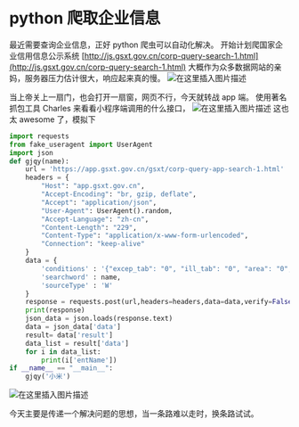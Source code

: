 ﻿# python 爬取企业信息

最近需要查询企业信息，正好 python 爬虫可以自动化解决。
开始计划爬国家企业信用信息公示系统
[http://js.gsxt.gov.cn/corp-query-search-1.html](http://js.gsxt.gov.cn/corp-query-search-1.html)
大概作为众多数据网站的亲妈，服务器压力估计很大，响应起来真的慢。
![在这里插入图片描述](https://img-blog.csdnimg.cn/20190924000445582.png?x-oss-process=image/watermark,type_ZmFuZ3poZW5naGVpdGk,shadow_10,text_aHR0cHM6Ly9ibG9nLmNzZG4ubmV0L3FxXzM0MTkyMDMy,size_16,color_FFFFFF,t_70)

当上帝关上一扇门，也会打开一扇窗，网页不行，今天就转战
app 端。
使用著名抓包工具 Charles 来看看小程序端调用的什么接口，
![在这里插入图片描述](https://img-blog.csdnimg.cn/20190924000506208.png?x-oss-process=image/watermark,type_ZmFuZ3poZW5naGVpdGk,shadow_10,text_aHR0cHM6Ly9ibG9nLmNzZG4ubmV0L3FxXzM0MTkyMDMy,size_16,color_FFFFFF,t_70)
这也太 awesome 了，模拟下

```python
import requests
from fake_useragent import UserAgent
import json
def gjqy(name):
    url = 'https://app.gsxt.gov.cn/gsxt/corp-query-app-search-1.html'
    headers = {
        "Host": "app.gsxt.gov.cn",
        "Accept-Encoding": "br, gzip, deflate",
        "Accept": "application/json",
        "User-Agent": UserAgent().random,
        "Accept-Language": "zh-cn",
        "Content-Length": "229",
        "Content-Type": "application/x-www-form-urlencoded",
        "Connection": "keep-alive"
    }
    data = {
        'conditions' : '{"excep_tab": "0", "ill_tab": "0", "area": "0","cStatus": "0", "xzxk": "0", "xzcf": "0", "dydj": "0"}',
        'searchword' : name,
        'sourceType' : 'W'
    }
    response = requests.post(url,headers=headers,data=data,verify=False)
    print(response)
    json_data = json.loads(response.text)
    data = json_data['data']
    result= data['result']
    data_list = result['data']
    for i in data_list:
        print(i['entName'])
if __name__ == "__main__":
    gjqy('小米')

```

![在这里插入图片描述](https://img-blog.csdnimg.cn/20190924000542990.png?x-oss-process=image/watermark,type_ZmFuZ3poZW5naGVpdGk,shadow_10,text_aHR0cHM6Ly9ibG9nLmNzZG4ubmV0L3FxXzM0MTkyMDMy,size_16,color_FFFFFF,t_70)

今天主要是传递一个解决问题的思想，当一条路难以走时，换条路试试。
